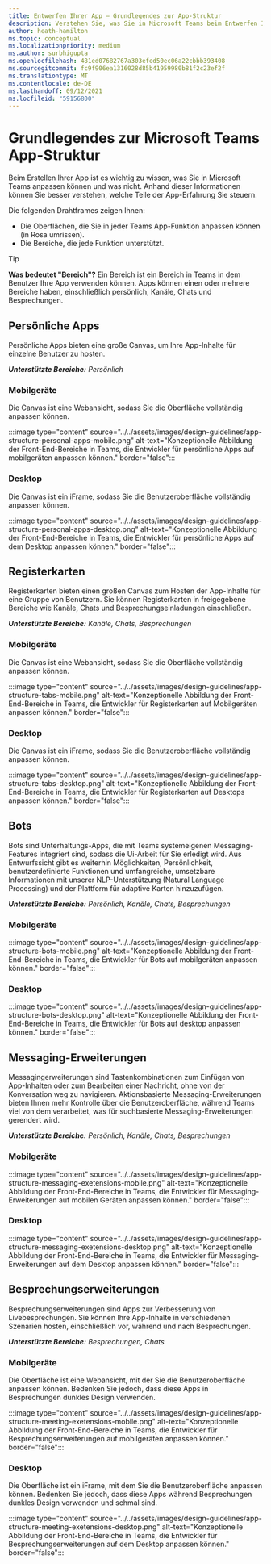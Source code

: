 ```yaml
---
title: Entwerfen Ihrer App – Grundlegendes zur App-Struktur
description: Verstehen Sie, was Sie in Microsoft Teams beim Entwerfen Ihrer App anpassen können und was nicht.
author: heath-hamilton
ms.topic: conceptual
ms.localizationpriority: medium
ms.author: surbhigupta
ms.openlocfilehash: 481ed07682767a303efed50ec06a22cbbb393408
ms.sourcegitcommit: fc9f906ea1316028d85b41959980b81f2c23ef2f
ms.translationtype: MT
ms.contentlocale: de-DE
ms.lasthandoff: 09/12/2021
ms.locfileid: "59156800"
---
```

# <a name="understand-the-microsoft-teams-app-structure"></a>Grundlegendes zur Microsoft Teams App-Struktur

Beim Erstellen Ihrer App ist es wichtig zu wissen, was Sie in Microsoft Teams anpassen können und was nicht. Anhand dieser Informationen können Sie besser verstehen, welche Teile der App-Erfahrung Sie steuern.

Die folgenden Drahtframes zeigen Ihnen:

* Die Oberflächen, die Sie in jeder Teams App-Funktion anpassen können (in Rosa umrissen).
* Die Bereiche, die jede Funktion unterstützt.

> [!TIP]
> **Was bedeutet "Bereich"?** Ein Bereich ist ein Bereich in Teams in dem Benutzer Ihre App verwenden können. Apps können einen oder mehrere Bereiche haben, einschließlich persönlich, Kanäle, Chats und Besprechungen.

## <a name="personal-apps"></a>Persönliche Apps

Persönliche Apps bieten eine große Canvas, um Ihre App-Inhalte für einzelne Benutzer zu hosten.

***Unterstützte Bereiche:** Persönlich*

### <a name="mobile"></a>Mobilgeräte

Die Canvas ist eine Webansicht, sodass Sie die Oberfläche vollständig anpassen können.

:::image type="content" source="../../assets/images/design-guidelines/app-structure-personal-apps-mobile.png" alt-text="Konzeptionelle Abbildung der Front-End-Bereiche in Teams, die Entwickler für persönliche Apps auf mobilgeräten anpassen können." border="false":::

### <a name="desktop"></a>Desktop

Die Canvas ist ein iFrame, sodass Sie die Benutzeroberfläche vollständig anpassen können.

:::image type="content" source="../../assets/images/design-guidelines/app-structure-personal-apps-desktop.png" alt-text="Konzeptionelle Abbildung der Front-End-Bereiche in Teams, die Entwickler für persönliche Apps auf dem Desktop anpassen können." border="false":::

## <a name="tabs"></a>Registerkarten

Registerkarten bieten einen großen Canvas zum Hosten der App-Inhalte für eine Gruppe von Benutzern. Sie können Registerkarten in freigegebene Bereiche wie Kanäle, Chats und Besprechungseinladungen einschließen.

***Unterstützte Bereiche:** Kanäle, Chats, Besprechungen*

### <a name="mobile"></a>Mobilgeräte

Die Canvas ist eine Webansicht, sodass Sie die Oberfläche vollständig anpassen können.

:::image type="content" source="../../assets/images/design-guidelines/app-structure-tabs-mobile.png" alt-text="Konzeptionelle Abbildung der Front-End-Bereiche in Teams, die Entwickler für Registerkarten auf Mobilgeräten anpassen können." border="false":::

### <a name="desktop"></a>Desktop

Die Canvas ist ein iFrame, sodass Sie die Benutzeroberfläche vollständig anpassen können.

:::image type="content" source="../../assets/images/design-guidelines/app-structure-tabs-desktop.png" alt-text="Konzeptionelle Abbildung der Front-End-Bereiche in Teams, die Entwickler für Registerkarten auf Desktops anpassen können." border="false":::

## <a name="bots"></a>Bots

Bots sind Unterhaltungs-Apps, die mit Teams systemeigenen Messaging-Features integriert sind, sodass die Ui-Arbeit für Sie erledigt wird. Aus Entwurfssicht gibt es weiterhin Möglichkeiten, Persönlichkeit, benutzerdefinierte Funktionen und umfangreiche, umsetzbare Informationen mit unserer NLP-Unterstützung (Natural Language Processing) und der Plattform für adaptive Karten hinzuzufügen.

***Unterstützte Bereiche:** Persönlich, Kanäle, Chats, Besprechungen*

### <a name="mobile"></a>Mobilgeräte

:::image type="content" source="../../assets/images/design-guidelines/app-structure-bots-mobile.png" alt-text="Konzeptionelle Abbildung der Front-End-Bereiche in Teams, die Entwickler für Bots auf mobilgeräten anpassen können." border="false":::

### <a name="desktop"></a>Desktop

:::image type="content" source="../../assets/images/design-guidelines/app-structure-bots-desktop.png" alt-text="Konzeptionelle Abbildung der Front-End-Bereiche in Teams, die Entwickler für Bots auf desktop anpassen können." border="false":::

## <a name="messaging-extensions"></a>Messaging-Erweiterungen

Messagingerweiterungen sind Tastenkombinationen zum Einfügen von App-Inhalten oder zum Bearbeiten einer Nachricht, ohne von der Konversation weg zu navigieren. Aktionsbasierte Messaging-Erweiterungen bieten Ihnen mehr Kontrolle über die Benutzeroberfläche, während Teams viel von dem verarbeitet, was für suchbasierte Messaging-Erweiterungen gerendert wird.

***Unterstützte Bereiche:** Persönlich, Kanäle, Chats, Besprechungen*

### <a name="mobile"></a>Mobilgeräte

:::image type="content" source="../../assets/images/design-guidelines/app-structure-messaging-exetensions-mobile.png" alt-text="Konzeptionelle Abbildung der Front-End-Bereiche in Teams, die Entwickler für Messaging-Erweiterungen auf mobilen Geräten anpassen können." border="false":::

### <a name="desktop"></a>Desktop

:::image type="content" source="../../assets/images/design-guidelines/app-structure-messaging-exetensions-desktop.png" alt-text="Konzeptionelle Abbildung der Front-End-Bereiche in Teams, die Entwickler für Messaging-Erweiterungen auf dem Desktop anpassen können." border="false":::

## <a name="meeting-extensions"></a>Besprechungserweiterungen

Besprechungserweiterungen sind Apps zur Verbesserung von Livebesprechungen. Sie können Ihre App-Inhalte in verschiedenen Szenarien hosten, einschließlich vor, während und nach Besprechungen.

***Unterstützte Bereiche:** Besprechungen, Chats*

### <a name="mobile"></a>Mobilgeräte

Die Oberfläche ist eine Webansicht, mit der Sie die Benutzeroberfläche anpassen können. Bedenken Sie jedoch, dass diese Apps in Besprechungen dunkles Design verwenden.

:::image type="content" source="../../assets/images/design-guidelines/app-structure-meeting-exetensions-mobile.png" alt-text="Konzeptionelle Abbildung der Front-End-Bereiche in Teams, die Entwickler für Besprechungserweiterungen auf mobilgeräten anpassen können." border="false":::

### <a name="desktop"></a>Desktop

Die Oberfläche ist ein iFrame, mit dem Sie die Benutzeroberfläche anpassen können. Bedenken Sie jedoch, dass diese Apps während Besprechungen dunkles Design verwenden und schmal sind.

:::image type="content" source="../../assets/images/design-guidelines/app-structure-meeting-exetensions-desktop.png" alt-text="Konzeptionelle Abbildung der Front-End-Bereiche in Teams, die Entwickler für Besprechungserweiterungen auf dem Desktop anpassen können." border="false":::
